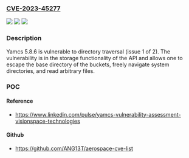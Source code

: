 ### [CVE-2023-45277](https://cve.mitre.org/cgi-bin/cvename.cgi?name=CVE-2023-45277)
![](https://img.shields.io/static/v1?label=Product&message=n%2Fa&color=blue)
![](https://img.shields.io/static/v1?label=Version&message=n%2Fa&color=blue)
![](https://img.shields.io/static/v1?label=Vulnerability&message=n%2Fa&color=brighgreen)

### Description

Yamcs 5.8.6 is vulnerable to directory traversal (issue 1 of 2). The vulnerability is in the storage functionality of the API and allows one to escape the base directory of the buckets, freely navigate system directories, and read arbitrary files.

### POC

#### Reference
- https://www.linkedin.com/pulse/yamcs-vulnerability-assessment-visionspace-technologies

#### Github
- https://github.com/ANG13T/aerospace-cve-list

